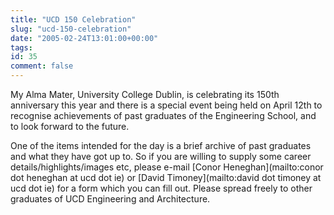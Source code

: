 ```yaml
---
title: "UCD 150 Celebration"
slug: "ucd-150-celebration"
date: "2005-02-24T13:01:00+00:00"
tags:
id: 35
comment: false
---
```


<div style="clear:both;"></div>My Alma Mater, University College Dublin, is celebrating its 150th anniversary this year and there is a special event being held on April 12th to recognise achievements of past graduates of the Engineering School, and to look forward to the future.

One of the items intended for the day is a brief archive of past graduates and what they have got up to. So if you are willing to supply some career details/highlights/images etc, please e-mail [Conor Heneghan](mailto:conor dot heneghan at ucd dot ie) or [David Timoney](mailto:david dot timoney at ucd dot ie) for a form which you can fill out. Please spread freely to other graduates of UCD Engineering and Architecture.

<span class="sg"></span><div style="clear:both; padding-bottom: 0.25em;"></div>
